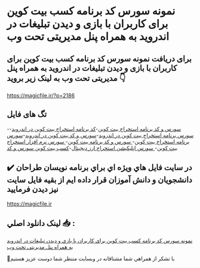 # نمونه سورس کد برنامه کسب بیت کوین برای کاربران با بازی و دیدن تبلیغات در اندروید به همراه پنل مدیریتی تحت وب

## برای دریافت نمونه سورس کد برنامه کسب بیت کوین برای کاربران با بازی و دیدن تبلیغات در اندروید به همراه پنل مدیریتی تحت وب به لینک زیر بروید 👇

https://magicfile.ir/?p=2186

## تگ های فایل

-[سورس و کد برنامه استخراج بیت کوین](https://magicfile.ir/product/%d8%b3%d9%88%d8%b1%d8%b3-%d9%88-%da%a9%d8%af-%d8%a8%d8%b1%d9%86%d8%a7%d9%85%d9%87-%d8%a7%d8%b3%d8%aa%d8%ae%d8%b1%d8%a7%d8%ac-%d8%a8%db%8c%d8%aa-%da%a9%d9%88%db%8c%d9%86-%d8%af%d8%b1-%d8%a7%d9%86%d8%af%d8%b1%d9%88%db%8c%d8%af/)-[کد برنامه استخراج بیت کوین در اندروید](https://magicfile.ir/product/%d8%b3%d9%88%d8%b1%d8%b3-%d9%88-%da%a9%d8%af-%d8%a8%d8%b1%d9%86%d8%a7%d9%85%d9%87-%d8%a7%d8%b3%d8%aa%d8%ae%d8%b1%d8%a7%d8%ac-%d8%a8%db%8c%d8%aa-%da%a9%d9%88%db%8c%d9%86-%d8%af%d8%b1-%d8%a7%d9%86%d8%af%d8%b1%d9%88%db%8c%d8%af/)-[سورس برنامه استخراج بیت کوین در اندروید](https://magicfile.ir/product/%d8%b3%d9%88%d8%b1%d8%b3-%d9%88-%da%a9%d8%af-%d8%a8%d8%b1%d9%86%d8%a7%d9%85%d9%87-%d8%a7%d8%b3%d8%aa%d8%ae%d8%b1%d8%a7%d8%ac-%d8%a8%db%8c%d8%aa-%da%a9%d9%88%db%8c%d9%86-%d8%af%d8%b1-%d8%a7%d9%86%d8%af%d8%b1%d9%88%db%8c%d8%af/)-[سورس و کد بیت کوین در اندروید](https://magicfile.ir/product/%d8%b3%d9%88%d8%b1%d8%b3-%d9%88-%da%a9%d8%af-%d8%a8%d8%b1%d9%86%d8%a7%d9%85%d9%87-%d8%a7%d8%b3%d8%aa%d8%ae%d8%b1%d8%a7%d8%ac-%d8%a8%db%8c%d8%aa-%da%a9%d9%88%db%8c%d9%86-%d8%af%d8%b1-%d8%a7%d9%86%d8%af%d8%b1%d9%88%db%8c%d8%af/)-[سورس برنامه استخراج بیت کوین](https://magicfile.ir/product/%d8%b3%d9%88%d8%b1%d8%b3-%d9%88-%da%a9%d8%af-%d8%a8%d8%b1%d9%86%d8%a7%d9%85%d9%87-%d8%a7%d8%b3%d8%aa%d8%ae%d8%b1%d8%a7%d8%ac-%d8%a8%db%8c%d8%aa-%da%a9%d9%88%db%8c%d9%86-%d8%af%d8%b1-%d8%a7%d9%86%d8%af%d8%b1%d9%88%db%8c%d8%af/)-[ سورس و کد برنامه بیت کوین](https://magicfile.ir/product/%d8%b3%d9%88%d8%b1%d8%b3-%d9%88-%da%a9%d8%af-%d8%a8%d8%b1%d9%86%d8%a7%d9%85%d9%87-%d8%a7%d8%b3%d8%aa%d8%ae%d8%b1%d8%a7%d8%ac-%d8%a8%db%8c%d8%aa-%da%a9%d9%88%db%8c%d9%86-%d8%af%d8%b1-%d8%a7%d9%86%d8%af%d8%b1%d9%88%db%8c%d8%af/)-[ سورس نرم افزار استخراج بیت کوین](https://magicfile.ir/product/%d8%b3%d9%88%d8%b1%d8%b3-%d9%88-%da%a9%d8%af-%d8%a8%d8%b1%d9%86%d8%a7%d9%85%d9%87-%d8%a7%d8%b3%d8%aa%d8%ae%d8%b1%d8%a7%d8%ac-%d8%a8%db%8c%d8%aa-%da%a9%d9%88%db%8c%d9%86-%d8%af%d8%b1-%d8%a7%d9%86%d8%af%d8%b1%d9%88%db%8c%d8%af/)-[ سورس اپلیکیشن استخراج ارز دیجیتال](https://magicfile.ir/product/%d8%b3%d9%88%d8%b1%d8%b3-%d9%88-%da%a9%d8%af-%d8%a8%d8%b1%d9%86%d8%a7%d9%85%d9%87-%d8%a7%d8%b3%d8%aa%d8%ae%d8%b1%d8%a7%d8%ac-%d8%a8%db%8c%d8%aa-%da%a9%d9%88%db%8c%d9%86-%d8%af%d8%b1-%d8%a7%d9%86%d8%af%d8%b1%d9%88%db%8c%d8%af/)-[کسب بیت کوین سورس و کد](https://magicfile.ir/product/%d8%b3%d9%88%d8%b1%d8%b3-%d9%88-%da%a9%d8%af-%d8%a8%d8%b1%d9%86%d8%a7%d9%85%d9%87-%d8%a7%d8%b3%d8%aa%d8%ae%d8%b1%d8%a7%d8%ac-%d8%a8%db%8c%d8%aa-%da%a9%d9%88%db%8c%d9%86-%d8%af%d8%b1-%d8%a7%d9%86%d8%af%d8%b1%d9%88%db%8c%d8%af/)

## ✔️ در سايت فايل هاي ويژه اي براي برنامه نويسان طراحان دانشجويان و دانش آموزان قرار داده ايم از بقيه فايل سايت نيز ديدن فرماييد

https://magicfile.ir


## لينک دانلود اصلي 📥 :

[نمونه سورس کد برنامه کسب بیت کوین برای کاربران با بازی و دیدن تبلیغات در اندروید به همراه پنل مدیریتی تحت وب](https://magicfile.ir/product/%d8%b3%d9%88%d8%b1%d8%b3-%d9%88-%da%a9%d8%af-%d8%a8%d8%b1%d9%86%d8%a7%d9%85%d9%87-%d8%a7%d8%b3%d8%aa%d8%ae%d8%b1%d8%a7%d8%ac-%d8%a8%db%8c%d8%aa-%da%a9%d9%88%db%8c%d9%86-%d8%af%d8%b1-%d8%a7%d9%86%d8%af%d8%b1%d9%88%db%8c%d8%af/) 


🙏با تشکر از همراهي شما مشتاقانه در وبسایت منتظر شما دوست عزیز هستیم

